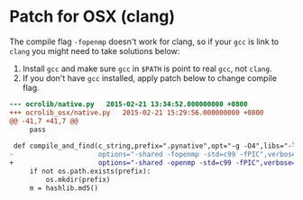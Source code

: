 # Patch for OSX (clang)

The compile flag `-fopenmp` doesn't work for clang,
so if your `gcc` is link to `clang` you might need to take  solutions below:

1. Install `gcc` and make sure `gcc` in `$PATH` is point to real `gcc`,
   not `clang`.
2. If you don't have `gcc` installed, apply patch below to change compile flag.

``` diff
--- ocrolib/native.py	2015-02-21 13:34:52.000000000 +0800
+++ ocrolib_osx/native.py	2015-02-21 15:29:56.000000000 +0800
@@ -41,7 +41,7 @@
     pass
 
 def compile_and_find(c_string,prefix=".pynative",opt="-g -O4",libs="-lm",
-                     options="-shared -fopenmp -std=c99 -fPIC",verbose=0):
+                     options="-shared -openmp -std=c99 -fPIC",verbose=0):
     if not os.path.exists(prefix):
         os.mkdir(prefix)
     m = hashlib.md5()
```
